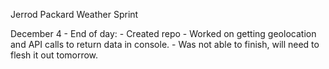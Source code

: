Jerrod Packard
Weather Sprint

December 4 - End of day:
    - Created repo
    - Worked on getting geolocation and API calls to return data in console.
    - Was not able to finish, will need to flesh it out tomorrow.